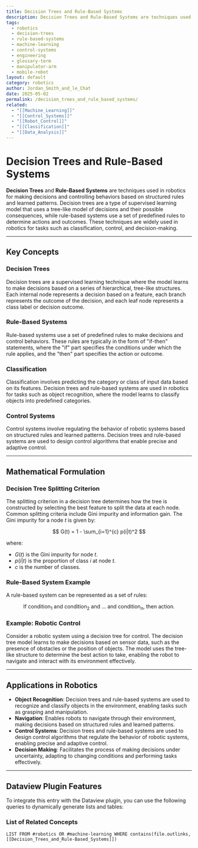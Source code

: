 ```yaml
---
title: Decision Trees and Rule-Based Systems
description: Decision Trees and Rule-Based Systems are techniques used in robotics for making decisions and controlling behaviors based on structured rules and learned patterns, enabling tasks such as classification and control.
tags:
  - robotics
  - decision-trees
  - rule-based-systems
  - machine-learning
  - control-systems
  - engineering
  - glossary-term
  - manipulator-arm
  - mobile-robot
layout: default
category: robotics
author: Jordan_Smith_and_le_Chat
date: 2025-05-02
permalink: /decision_trees_and_rule_based_systems/
related:
  - "[[Machine_Learning]]"
  - "[[Control_Systems]]"
  - "[[Robot_Control]]"
  - "[[Classification]]"
  - "[[Data_Analysis]]"
---
```


# Decision Trees and Rule-Based Systems

**Decision Trees** and **Rule-Based Systems** are techniques used in robotics for making decisions and controlling behaviors based on structured rules and learned patterns. Decision trees are a type of supervised learning model that uses a tree-like model of decisions and their possible consequences, while rule-based systems use a set of predefined rules to determine actions and outcomes. These techniques are widely used in robotics for tasks such as classification, control, and decision-making.

---

## Key Concepts

### Decision Trees

Decision trees are a supervised learning technique where the model learns to make decisions based on a series of hierarchical, tree-like structures. Each internal node represents a decision based on a feature, each branch represents the outcome of the decision, and each leaf node represents a class label or decision outcome.

### Rule-Based Systems

Rule-based systems use a set of predefined rules to make decisions and control behaviors. These rules are typically in the form of "if-then" statements, where the "if" part specifies the conditions under which the rule applies, and the "then" part specifies the action or outcome.

### Classification

Classification involves predicting the category or class of input data based on its features. Decision trees and rule-based systems are used in robotics for tasks such as object recognition, where the model learns to classify objects into predefined categories.

### Control Systems

Control systems involve regulating the behavior of robotic systems based on structured rules and learned patterns. Decision trees and rule-based systems are used to design control algorithms that enable precise and adaptive control.

---

## Mathematical Formulation

### Decision Tree Splitting Criterion

The splitting criterion in a decision tree determines how the tree is constructed by selecting the best feature to split the data at each node. Common splitting criteria include Gini impurity and information gain. The Gini impurity for a node $t$ is given by:

$$
G(t) = 1 - \sum_{i=1}^{c} p(i|t)^2
$$

where:
- $G(t)$ is the Gini impurity for node $t$.
- $p(i|t)$ is the proportion of class $i$ at node $t$.
- $c$ is the number of classes.

### Rule-Based System Example

A rule-based system can be represented as a set of rules:

$$
\text{If } \text{condition}_1 \text{ and } \text{condition}_2 \text{ and } \ldots \text{ and } \text{condition}_n \text{, then action.}
$$

### Example: Robotic Control

Consider a robotic system using a decision tree for control. The decision tree model learns to make decisions based on sensor data, such as the presence of obstacles or the position of objects. The model uses the tree-like structure to determine the best action to take, enabling the robot to navigate and interact with its environment effectively.

---

## Applications in Robotics

- **Object Recognition**: Decision trees and rule-based systems are used to recognize and classify objects in the environment, enabling tasks such as grasping and manipulation.
- **Navigation**: Enables robots to navigate through their environment, making decisions based on structured rules and learned patterns.
- **Control Systems**: Decision trees and rule-based systems are used to design control algorithms that regulate the behavior of robotic systems, enabling precise and adaptive control.
- **Decision Making**: Facilitates the process of making decisions under uncertainty, adapting to changing conditions and performing tasks effectively.

---

## Dataview Plugin Features

To integrate this entry with the Dataview plugin, you can use the following queries to dynamically generate lists and tables:

### List of Related Concepts

```dataview
LIST FROM #robotics OR #machine-learning WHERE contains(file.outlinks, [[Decision_Trees_and_Rule-Based_Systems]])
